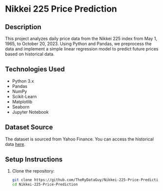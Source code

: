 # Nikkei 225 Price Prediction

## Description
This project analyzes daily price data from the Nikkei 225 index from May 1, 1965, to October 20, 2023. Using Python and Pandas, we preprocess the data and implement a simple linear regression model to predict future prices based on historical data.

## Technologies Used
- Python 3.x
- Pandas
- NumPy
- Scikit-Learn
- Matplotlib
- Seaborn
- Jupyter Notebook

## Dataset Source
The dataset is sourced from Yahoo Finance. You can access the historical data [here](https://finance.yahoo.com/quote/%5EN225/history?p=%5EN225).

## Setup Instructions
1. Clone the repository:
   ```bash
   git clone https://github.com/TheRyDataGuy/Nikkei-225-Price-Prediction.git
   cd Nikkei-225-Price-Prediction

